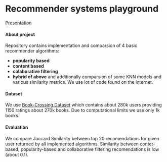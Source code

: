 # Recommender systems playground

[Presentation](https://docs.google.com/presentation/d/1XhmCLm7d0Nd2li6TBFxgusCa231NVxn2qK1K-CCLhOo/edit?usp=sharing)

#### About project
Repository contains implementation and comparsion of 4 basic recommender algorithms:
* **popularity based**
* **content based**
* **colaborative filtering**
* **hybrid of above**
and additionally comparsion of some KNN models and various similarity metrics. We use lot of code found on the internet.

#### Dataset
We use [Book-Crossing Dataset](http://www2.informatik.uni-freiburg.de/~cziegler/BX/) which contains about 280k users providing 1150 ratings about 270k books. Due to computational limits we use only 1k books.

#### Evaluation
We compare Jaccard Similarity between top 20 recomendations for given user returned by all implemented algorithms. Similarity between contet-based, popularity-based and collaborative filtering recomendations is low (about 0.1).
